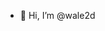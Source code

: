 - 👀 Hi, I’m @wale2d
<!---
wale2d/wale2d is a ✨ special ✨ repository because its `README.md` (this file) appears on your GitHub profile.
You can click the Preview link to take a look at your changes.
--->
